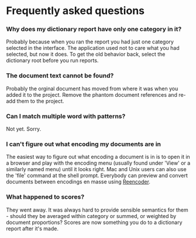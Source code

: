 # Frequently asked questions

### Why does my dictionary report have only one category in it?

Probably because when you ran the report you had just one category
selected in the interface.  The application used not to care what you
had selected, but now it does.  To get the old behavior back, select
the dictionary root before you run reports.

### The document text cannot be found?

Probably the orginal document has moved from where it was when you
added it to the project.  Remove the phantom document references and
re-add them to the project.

### Can I match multiple word with patterns?

Not yet.  Sorry.

### I can't figure out what encoding my documents are in

The easiest way to figure out what encoding a document is in is to
open it in a browser and play with the encoding menu (usually found
under 'View' or a similarly named menu) until it looks right.  Mac and
Unix users can also use the 'file' command at the shell prompt.
Everybody can preview and convert documents between encodings en masse
using
[Reencoder](http://sourceforge.net/projects/reencoder/).

### What happened to scores?

They went away.  It was always hard to provide sensible semantics for
them - should they be averaged within category or summed, or weighted
by document proportions?  Scores are now something you do to a
dictionary report after it's made.

